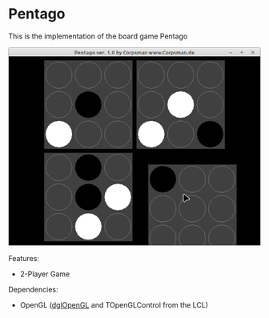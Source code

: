 # Pentago

This is the implementation of the board game Pentago

![](preview.png)

Features:
- 2-Player Game

Dependencies:
- OpenGL ([dglOpenGL](https://github.com/saschawillems/dglopengl) and TOpenGLControl from the LCL)